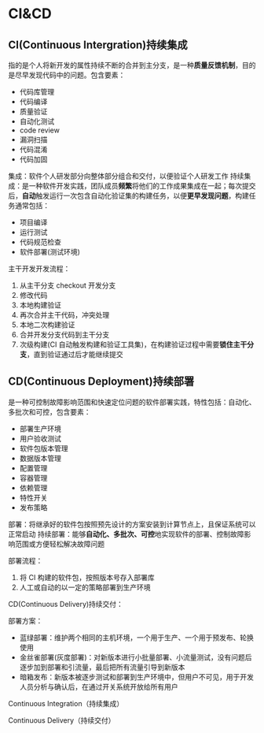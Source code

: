 # CI&CD

## CI(Continuous Intergration)持续集成

指的是个人将新开发的属性持续不断的合并到主分支，是一种**质量反馈机制**，目的是尽早发现代码中的问题。包含要素：

- 代码库管理
- 代码编译
- 质量验证
- 自动化测试
- code review
- 漏洞扫描
- 代码混淆
- 代码加固

集成：软件个人研发部分向整体部分组合和交付，以便验证个人研发工作
持续集成：是一种软件开发实践，团队成员**频繁**将他们的工作成果集成在一起；每次提交后，**自动**触发运行一次包含自动化验证集的构建任务，以便**更早发现问题**，构建任务通常包括：

- 项目编译
- 运行测试
- 代码规范检查
- 软件部署(测试环境)

主干开发开发流程：

1. 从主干分支 checkout 开发分支
2. 修改代码
3. 本地构建验证
4. 再次合并主干代码，冲突处理
5. 本地二次构建验证
6. 合并开发分支代码到主干分支
7. 次级构建(CI 自动触发构建和验证工具集)，在构建验证过程中需要**锁住主干分支**，直到验证通过后才能继续提交

## CD(Continuous Deployment)持续部署

是一种可控制故障影响范围和快速定位问题的软件部署实践，特性包括：自动化、多批次和可控，包含要素：

- 部署生产环境
- 用户验收测试
- 软件包版本管理
- 数据版本管理
- 配置管理
- 容器管理
- 依赖管理
- 特性开关
- 发布策略

部署：将继承好的软件包按照预先设计的方案安装到计算节点上，且保证系统可以正常启动
持续部署：能够**自动化、多批次、可控**地实现软件的部署、控制故障影响范围或方便轻松解决故障问题

部署流程：

1. 将 CI 构建的软件包，按照版本号存入部署库
2. 人工或自动的以一定的策略部署到生产环境

CD(Continuous Delivery)持续交付：

部署方案：

- 蓝绿部署：维护两个相同的主机环境，一个用于生产、一个用于预发布、轮换使用
- 金丝雀部署(灰度部署)：对新版本进行小批量部署、小流量测试，没有问题后逐步加到部署和引流量，最后把所有流量引导到新版本
- 暗箱发布：新版本被逐步测试和部署到生产环境中，但用户不可见，用于开发人员分析与确认后，在通过开关系统开放给所有用户

Continuous Integration（持续集成）

Continuous Delivery（持续交付）
